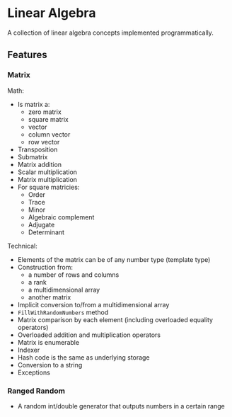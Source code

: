 # Linear Algebra

A collection of linear algebra concepts implemented programmatically.

## Features

### Matrix

Math:
- Is matrix a:
  - zero matrix
  - square matrix
  - vector
  - column vector
  - row vector
- Transposition
- Submatrix
- Matrix addition
- Scalar multiplication
- Matrix multiplication
- For square matricies:
  - Order
  - Trace
  - Minor
  - Algebraic complement
  - Adjugate
  - Determinant

Technical:
- Elements of the matrix can be of any number type (template type)
- Construction from:
  - a number of rows and columns
  - a rank
  - a multidimensional array
  - another matrix
- Implicit conversion to/from a multidimensional array
- `FillWithRandomNumbers` method
- Matrix comparison by each element (including overloaded equality operators)
- Overloaded addition and multiplication operators
- Matrix is enumerable
- Indexer
- Hash code is the same as underlying storage
- Conversion to a string
- Exceptions

### Ranged Random

- A random int/double generator that outputs numbers in a certain range